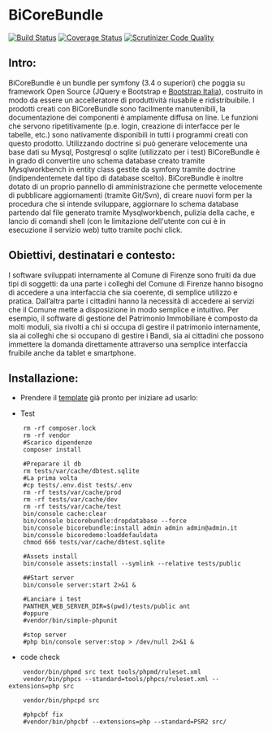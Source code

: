 BiCoreBundle
=============
[![Build Status](https://travis-ci.org/ComuneFI/BiCoreBundle.svg?branch=master)](https://travis-ci.org/ComuneFI/BiCoreBundle)
[![Coverage Status](https://coveralls.io/repos/github/ComuneFI/BiCoreBundle/badge.svg?branch=master)](https://coveralls.io/github/ComuneFI/BiCoreBundle?branch=master)
[![Scrutinizer Code Quality](https://scrutinizer-ci.com/g/ComuneFI/BiCoreBundle/badges/quality-score.png?b=master)](https://scrutinizer-ci.com/g/ComuneFI/BiCoreBundle/?branch=master)

Intro:
-------------
BiCoreBundle è un bundle per symfony (3.4 o superiori) che poggia su framework Open Source (JQuery e Bootstrap e <a href="https://github.com/italia/bootstrap-italia" target="_blank">Bootstrap Italia</a>), costruito in modo da essere un accelleratore di produttività riusabile e ridistribuibile.
I prodotti creati con BiCoreBundle sono facilmente manutenibili, la documentazione dei componenti è ampiamente diffusa on line.
Le funzioni che servono ripetitivamente (p.e. login, creazione di interfacce per le tabelle, etc.) sono nativamente disponibili in tutti i programmi creati con questo prodotto.
Utilizzando doctrine si può generare velocemente una base dati su Mysql, Postgresql o sqlite (utilizzato per i test)
BiCoreBundle è in grado di convertire uno schema database creato tramite Mysqlworkbench in entity class gestite da symfony tramite doctrine (indipendentemete dal tipo di database scelto).
BiCoreBundle è inoltre dotato di un proprio pannello di amministrazione che permette velocemente di pubblicare aggiornamenti (tramite Git/Svn), di creare nuovi form per la procedura che si intende sviluppare, aggiornare lo schema database partendo dal file generato tramite Mysqlworkbench, pulizia della cache, e lancio di comandi shell (con le limitazione dell'utente con cui è in esecuzione il servizio web) tutto tramite pochi click.

Obiettivi, destinatari e contesto: 
-------------
I software sviluppati internamente al Comune di Firenze sono fruiti da due tipi di soggetti: da una parte i colleghi del Comune di Firenze hanno bisogno di accedere a una interfaccia che sia coerente, di semplice utilizzo e pratica. 
Dall’altra parte i cittadini hanno la necessità di accedere ai servizi che il Comune mette a disposizione in modo semplice e intuitivo. 
Per esempio, il software di gestione del Patrimonio Immobiliare è composto da molti moduli, sia rivolti a chi si occupa di gestire il patrimonio internamente, sia ai colleghi che si occupano di gestire i Bandi, sia ai cittadini che possono immettere la domanda direttamente attraverso una semplice interfaccia fruibile anche da tablet e smartphone. 

Installazione:
-------------

- Prendere il <a href="https://github.com/ComuneFI/BiCoreTemplate" target="_blank">template</a> già pronto per iniziare ad usarlo:

- Test

```
    rm -rf composer.lock
    rm -rf vendor
    #Scarico dipendenze
    composer install

    #Preparare il db
    rm tests/var/cache/dbtest.sqlite
    #La prima volta
    #cp tests/.env.dist tests/.env
    rm -rf tests/var/cache/prod
    rm -rf tests/var/cache/dev
    rm -rf tests/var/cache/test
    bin/console cache:clear
    bin/console bicorebundle:dropdatabase --force
    bin/console bicorebundle:install admin admin admin@admin.it
    bin/console bicoredemo:loaddefauldata
    chmod 666 tests/var/cache/dbtest.sqlite

    #Assets install
    bin/console assets:install --symlink --relative tests/public

    ##Start server 
    bin/console server:start 2>&1 &
    
    #Lanciare i test
    PANTHER_WEB_SERVER_DIR=$(pwd)/tests/public ant
    #oppure
    #vendor/bin/simple-phpunit

    #stop server
    #php bin/console server:stop > /dev/null 2>&1 &

```
- code check

```
    vendor/bin/phpmd src text tools/phpmd/ruleset.xml
    vendor/bin/phpcs --standard=tools/phpcs/ruleset.xml --extensions=php src
    
    vendor/bin/phpcpd src

    #phpcbf fix
    #vendor/bin/phpcbf --extensions=php --standard=PSR2 src/
```